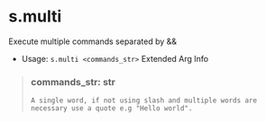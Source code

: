 # s.multi
Execute multiple commands separated by &&<br/>
 - Usage: `s.multi <commands_str>`
Extended Arg Info
> ### commands_str: str
> ```
> A single word, if not using slash and multiple words are necessary use a quote e.g "Hello world".
> ```
